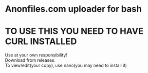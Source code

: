 # Anonfiles.com uploader for bash
# TO USE THIS YOU NEED TO HAVE CURL INSTALLED
Use at your own responsibility!  
Download from releases.  
To view/edit(your copy), use nano(you may need to install it)
